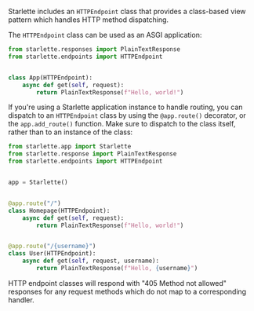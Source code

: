 
Starlette includes an `HTTPEndpoint` class that provides a class-based view pattern which
handles HTTP method dispatching.

The `HTTPEndpoint` class can be used as an ASGI application:

```python
from starlette.responses import PlainTextResponse
from starlette.endpoints import HTTPEndpoint


class App(HTTPEndpoint):
    async def get(self, request):
        return PlainTextResponse(f"Hello, world!")
```

If you're using a Starlette application instance to handle routing, you can
dispatch to an `HTTPEndpoint` class by using the `@app.route()` decorator, or the
`app.add_route()` function. Make sure to dispatch to the class itself, rather
than to an instance of the class:

```python
from starlette.app import Starlette
from starlette.response import PlainTextResponse
from starlette.endpoints import HTTPEndpoint


app = Starlette()


@app.route("/")
class Homepage(HTTPEndpoint):
    async def get(self, request):
        return PlainTextResponse(f"Hello, world!")


@app.route("/{username}")
class User(HTTPEndpoint):
    async def get(self, request, username):
        return PlainTextResponse(f"Hello, {username}")
```

HTTP endpoint classes will respond with "405 Method not allowed" responses for any
request methods which do not map to a corresponding handler.
